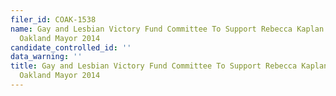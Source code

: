 ```yaml
---
filer_id: COAK-1538
name: Gay and Lesbian Victory Fund Committee To Support Rebecca Kaplan for City of
  Oakland Mayor 2014
candidate_controlled_id: ''
data_warning: ''
title: Gay and Lesbian Victory Fund Committee To Support Rebecca Kaplan for City of
  Oakland Mayor 2014
---
```

